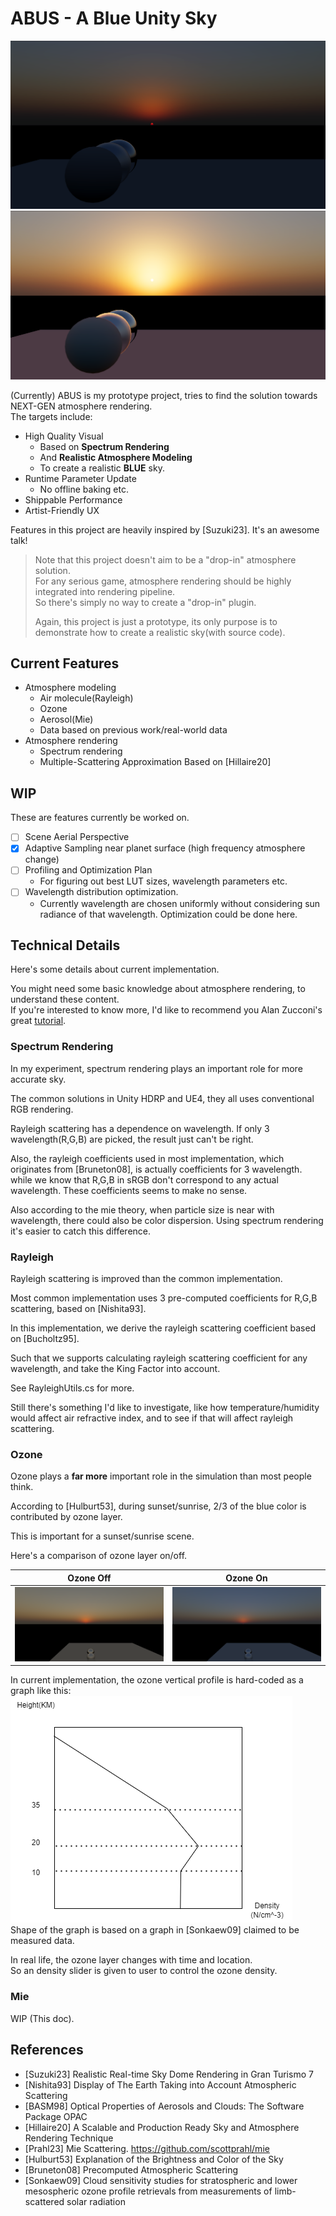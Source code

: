 # ABUS - A Blue Unity Sky  

![](./Docs/1.png)
![](./Docs/0.png)  


(Currently) ABUS is my prototype project, tries to find the solution towards NEXT-GEN atmosphere rendering.    
The targets include:  
- High Quality Visual 
  - Based on **Spectrum Rendering** 
  - And **Realistic Atmosphere Modeling**
  - To create a realistic **BLUE** sky.  
- Runtime Parameter Update
  - No offline baking etc.  
- Shippable Performance   
- Artist-Friendly UX  

Features in this project are heavily inspired by [Suzuki23]. It's an awesome talk!    

> Note that this project doesn't aim to be a "drop-in" atmosphere solution.    
> For any serious game, atmosphere rendering should be highly integrated into rendering pipeline.    
> So there's simply no way to create a "drop-in" plugin.  
> 
> Again, this project is just a prototype, its only purpose is to demonstrate how to create a realistic sky(with source code).    

## Current Features  
- Atmosphere modeling  
  - Air molecule(Rayleigh)  
  - Ozone
  - Aerosol(Mie)
  - Data based on previous work/real-world data
- Atmosphere rendering
  - Spectrum rendering
  - Multiple-Scattering Approximation Based on [Hillaire20]

## WIP
These are features currently be worked on.  

- [ ] Scene Aerial Perspective  
- [x] Adaptive Sampling near planet surface (high frequency atmosphere change)  
- [ ] Profiling and Optimization Plan  
  - For figuring out best LUT sizes, wavelength parameters etc.  
- [ ] Wavelength distribution optimization.  
  - Currently wavelength are chosen uniformly without considering sun radiance of that wavelength. Optimization could be done here.   

## Technical Details
Here's some details about current implementation.

You might need some basic knowledge about atmosphere rendering, to understand these content.  
If you're interested to know more, I'd like to recommend you Alan Zucconi's great [tutorial](https://www.alanzucconi.com/2017/10/10/atmospheric-scattering/).  

### Spectrum Rendering  
In my experiment, spectrum rendering plays an important role for more accurate sky.  

The common solutions in Unity HDRP and UE4, they all uses conventional RGB rendering.  

Rayleigh scattering has a dependence on wavelength. If only 3 wavelength(R,G,B) are picked, the result just can't be right.  

Also, the rayleigh coefficients used in most implementation, which originates from [Bruneton08], is actually coefficients for 3 wavelength.  
while we know that R,G,B in sRGB don't correspond to any actual wavelength. These coefficients seems to make no sense.       

Also according to the mie theory, when particle size is near with wavelength, there could also be color dispersion. Using spectrum rendering it's easier to catch this difference.   

### Rayleigh  
Rayleigh scattering is improved than the common implementation.  

Most common implementation uses 3 pre-computed coefficients for R,G,B scattering, based on [Nishita93].  

In this implementation, we derive the rayleigh scattering coefficient based on [Bucholtz95].  

Such that we supports calculating rayleigh scattering coefficient for any wavelength, and take the King Factor into account.  

See RayleighUtils.cs for more.  

Still there's something I'd like to investigate, like how temperature/humidity would affect air refractive index, and to see if that will affect rayleigh scattering.  

### Ozone
Ozone plays a **far more** important role in the simulation than most people think.   

According to [Hulburt53], during sunset/sunrise, 2/3 of the blue color is contributed by ozone layer.  

This is important for a sunset/sunrise scene. 

Here's a comparison of ozone layer on/off.  

| Ozone Off| Ozone On |
| -------- | -------- |
| ![](./Docs/OZoneOff.png)   | ![](./Docs/OZoneOn.png)   |  

In current implementation, the ozone vertical profile is hard-coded as a graph like this:     
![](./Docs/OzoneVertical.png)  
Shape of the graph is based on a graph in [Sonkaew09] claimed to be measured data.  

In real life, the ozone layer changes with time and location.    
So an density slider is given to user to control the ozone density.  

### Mie
WIP (This doc).

## References
- [Suzuki23] Realistic Real-time Sky Dome Rendering in Gran Turismo 7
- [Nishita93] Display of The Earth Taking into Account Atmospheric Scattering  
- [BASM98] Optical Properties of Aerosols and Clouds: The Software Package OPAC  
- [Hillaire20] A Scalable and Production Ready Sky and Atmosphere Rendering Technique  
- [Prahl23] Mie Scattering. https://github.com/scottprahl/mie 
- [Hulburt53] Explanation of the Brightness and Color of the Sky
- [Bruneton08] Precomputed Atmospheric Scattering
- [Sonkaew09] Cloud sensitivity studies for stratospheric and lower mesospheric ozone profile retrievals from measurements of limb-scattered solar radiation